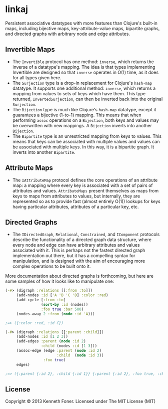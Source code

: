 
linkaj
======

Persistent associative datatypes with more features than Clojure's built-in maps, including bijective maps, key-attribute-value maps, bipartite graphs, and directed graphs with arbitrary node and edge attributes.

## Invertible Maps

* The ``Invertible`` protocol has one method: ``inverse``, which returns the inverse of a datatype's mapping. The idea is that types implementing Invertible are designed so that ``inverse`` operates in O(1) time, as it does for all types given here.
* The ``Surjection`` type is a drop-in replacement for Clojure's ``hash-map`` datatype. It supports one additional method: ``inverse``, which returns a mapping from values to sets of keys which have them. This type returned, ``InvertedSurjection``, can then be inverted back into the original ``Surjection``.
* The ``Bijection`` type is much like Clojure's ``hash-map`` datatype, except it guarantees a bijective (1-to-1) mapping. This means that when performing ``assoc`` operations on a ``Bijection``, both keys and values may be overwritten with new mappings. A ``Bijection`` inverts into another ``Bijection``.
* The ``Bipartite`` type is an unrestricted mapping from keys to values. This means that keys can be associated with multiple values and values can be associated with multiple keys. In this way, it is a bipartite graph. It inverts into another ``Bipartite``.

## Attribute Maps

* The ``IAttributeMap`` protocol defines the core operations of an attribute map: a mapping where every key is associated with a set of pairs of attributes and values. ``AttributeMaps`` present themselves as maps from keys to maps from attributes to values, but internally, they are represented so as to provide fast (almost entirely O(1)) lookups for keys having particular attributes, attributes of a particular key, etc.

## Directed Graphs

* The ``IDirectedGraph``, ``Relational``, ``Constrained``, and ``IComponent`` protocols describe the functionality of a directed graph data structure, where every node and edge can have arbitrary attributes and values associated with it. This is perhaps not the fastest directed graph implementation out there, but it has a compelling syntax for manipulation, and is designed with the aim of encouraging more complex operations to be built onto it.

More documentation about directed graphs is forthcoming, but here are some samples of how it looks like to manipulate one:

```clojure
(-#> (digraph :relations [[:from :to]])
     (add-nodes :id ['A 'B 'C 'D] :color :red)
     (add-cycle [:from :to]
                (sort-by :id (nodes))
                :foo true :bar 500)
     (nodes-away 2 :from (node :id 'A)))

;=> ({:color :red, :id C})
```

```clojure
(-#> (digraph :relations [[:parent :child]])
     (add-nodes :id [1 2 3])
     (add-edges :parent (node :id 2)
                :child (nodes :id [1 3]))
     (assoc-edge (edge :parent (node :id 2)
                       :child  (node :id 3))
                 :foo true)
     edges)

;=> ({:parent {:id 2}, :child {:id 1}} {:parent {:id 2}, :foo true, :child {:id 3}})
```

## License

Copyright © 2013 Kenneth Foner.
Licensed under The MIT License (MIT)


